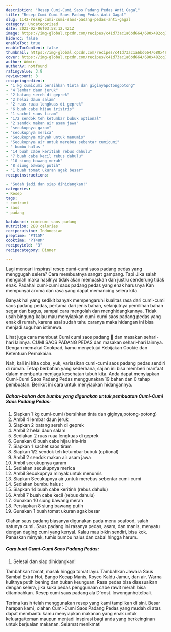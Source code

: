 ```yaml
---
description: "Resep Cumi-Cumi Saos Padang Pedas Anti Gagal"
title: "Resep Cumi-Cumi Saos Padang Pedas Anti Gagal"
slug: 1142-resep-cumi-cumi-saos-padang-pedas-anti-gagal
category: Uncategorized
date: 2023-02-06T03:58:12.421Z
image: https://img-global.cpcdn.com/recipes/c41d73ac1a6bd664/680x482cq70/cumi-cumi-saos-padang-pedas-foto-resep-utama.jpg
hideToc: false
enableToc: true
enableTocContent: false
thumbnail: https://img-global.cpcdn.com/recipes/c41d73ac1a6bd664/680x482cq70/cumi-cumi-saos-padang-pedas-foto-resep-utama.jpg
cover: https://img-global.cpcdn.com/recipes/c41d73ac1a6bd664/680x482cq70/cumi-cumi-saos-padang-pedas-foto-resep-utama.jpg
author: Admin
authorAv: notfound
ratingvalue: 3.8
reviewcount: 3
recipeingredient:
- "1 kg cumicumi bersihkan tinta dan giginyapotongpotong"
- "4 lembar daun jeruk"
- "2 batang sereh di geprek"
- "2 helai daun salam"
- "2 ruas ruaa lengkuas di geprek"
- "6 buah cabe hijau irisiris"
- "1 sachet saos tiram"
- "1/2 sendok teh ketumbar bubuk optional"
- "2 sendok makan air asam jawa"
- "secukupnya garam"
- "secukupnya merica"
- "Secukupnya minyak untuk menumis"
- "Secukupnya air untuk merebus sebentar cumicumi"
- " bumbu halus "
- "14 buah cabe keritinh rebus dahulu"
- "7 buah cabe kecil rebus dahulu"
- "10 siung bawang merah"
- "8 siung bawang putih"
- "1 buah tomat ukuran agak besar"
recipeinstructions:

- "Sudah jadi dan siap dihidangkan!"
categories:
- Resep
tags:
- cumicumi
- saos
- padang

katakunci: cumicumi saos padang 
nutrition: 288 calories
recipecuisine: Indonesian
preptime: "PT15M"
cooktime: "PT48M"
recipeyield: "3"
recipecategory: Dinner

---
```



Lagi mencari inspirasi resep cumi-cumi saos padang pedas yang menggugah selera? Cara membuatnya sangat gampang. Tapi Jika salah mengolah maka hasilnya tidak akan memuaskan dan justru cenderung tidak enak. Padahal cumi-cumi saos padang pedas yang enak harusnya Kan mempunyai aroma dan rasa yang dapat memancing selera kita.


Banyak hal yang sedikit banyak mempengaruhi kualitas rasa dari cumi-cumi saos padang pedas, pertama dari jenis bahan, selanjutnya pemilihan bahan segar dan bagus, sampai cara mengolah dan menghidangkannya. Tidak usah bingung kalau mau menyiapkan cumi-cumi saos padang pedas yang enak di rumah, karena asal sudah tahu caranya maka hidangan ini bisa menjadi suguhan istimewa.

Lihat juga cara membuat Cumi cumi saos padang 🦑 dan masakan sehari-hari lainnya. CUMI SAOS PADANG PEDAS dan masakan sehari-hari lainnya. Dengan memakai Cookpad, kamu menyetujui Kebijakan Cookie dan Ketentuan Pemakaian.


Nah, kali ini kita coba, yuk, variasikan cumi-cumi saos padang pedas sendiri di rumah. Tetap berbahan yang sederhana, sajian ini bisa memberi manfaat dalam membantu menjaga kesehatan tubuh kita. Anda dapat menyiapkan Cumi-Cumi Saos Padang Pedas menggunakan 19 bahan dan 0 tahap pembuatan. Berikut ini cara untuk menyiapkan hidangannya.

<!--inarticleads1-->

##### Bahan-bahan dan bumbu yang digunakan untuk pembuatan Cumi-Cumi Saos Padang Pedas:

1. Siapkan 1 kg cumi-cumi (bersihkan tinta dan giginya,potong-potong)
1. Ambil 4 lembar daun jeruk
1. Siapkan 2 batang sereh di geprek
1. Ambil 2 helai daun salam
1. Sediakan 2 ruas ruaa lengkuas di geprek
1. Gunakan 6 buah cabe hijau iris-iris
1. Siapkan 1 sachet saos tiram
1. Siapkan 1/2 sendok teh ketumbar bubuk (optional)
1. Ambil 2 sendok makan air asam jawa
1. Ambil secukupnya garam
1. Sediakan secukupnya merica
1. Ambil Secukupnya minyak untuk menumis
1. Siapkan Secukupnya air ,untuk merebus sebentar cumi-cumi
1. Sediakan  bumbu halus :
1. Siapkan 14 buah cabe keritinh (rebus dahulu)
1. Ambil 7 buah cabe kecil (rebus dahulu)
1. Gunakan 10 siung bawang merah
1. Persiapkan 8 siung bawang putih
1. Gunakan 1 buah tomat ukuran agak besar


Olahan saus padang biasanya digunakan pada menu seafood, salah satunya cumi. Saus padang ini rasanya pedas, asam, dan manis, menyatu dengan daging cumi yang kenyal. Kalau mau bikin sendiri, bisa kok. Panaskan minyak, tumis bumbu halus dan cabai hingga harum. 

<!--inarticleads2-->

##### Cara buat Cumi-Cumi Saos Padang Pedas:


1. Selesai dan siap dihidangkan!

Tambahkan tomat, masak hingga tomat layu. Tambahkan Jawara Saus Sambal Extra Hot, Bango Kecap Manis, Royco Kaldu Jamur, dan air. Warna kulitnya putih bening dan bukan keunguan. Rasa pedas bisa disesuaikan dengan selera, jika suka pedas penggunaan cabe rawit merah bisa ditambahkan. Resep cumi saus padang ala D&#39;cost. lowonganhotelbali. 

Terima kasih telah menggunakan resep yang kami tampilkan di sini. Besar harapan kami, olahan Cumi-Cumi Saos Padang Pedas yang mudah di atas dapat membantu kamu menyiapkan makanan yang enak untuk keluarga/teman maupun menjadi inspirasi bagi anda yang berkeinginan untuk berjualan makanan. Selamat menikmati
